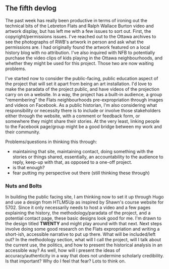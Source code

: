 ## The fifth devlog

The past week has really been productive in terms of ironing out the technical bits of the Lebreton Flats and Ralph Wallace Burton video and artwork display, but has left me with a few issues to sort out. First, the copyright/permissions issues. I've reached out to the Ottawa archives to see the photographs of RWB's artwork in person and ask what the permissions are. I had originally found the artwork featured on a local history blog with no attribution. I've also inquired with NFB to potentially purchase the video clips of kids playing in the Ottawa neighbourhoods, and whether they might be used for this project. Those two are now waiting problems. 

I've started now to consider the public-facing, public education aspect of the project that will set it apart from being an art installation. I'd love to make the paradata of the project public, and have videos of the projection carry on on a website. In a way, the project has a built-in audience, a group "remembering" the Flats neighbourhoods pre-expropriation through images and videos on Facebook. As a public historian, I'm also considering what responsibility or necessity there is to include or involve those stakeholders either through the website, with a comment or feedback form, or somewhere they might share their stories. At the very least, linking people to the Facebook page/group might be a good bridge between my work and their community. 

Problems/questions in thinking this through: 
- maintaining that site, maintaining contact, doing something with the stories or things shared, essentially, an accountability to the audience to reply, keep-up with that, as opposed to a one-off project.
- is that enough?
- fear putting my perspective out there
(still thinking these through)

### Nuts and Bolts
In building the public facing site, I am thinking now to set it up through Hugo and use a design from HTLM5Up as inspired by Shawn's course website for 5702. Since it only necessarily needs to host a video and a few pages explaining the history, the methodology/paradata of the project, and a potential contact page, these basic designs look good for me. I'm drawn to the design titled **TWENTY** and might play around with that next. 
Next steps involve doing some good research on the Flats expropriation and writing a short-ish, accessible narrative to put up there. What will be included/left out? In the methodology section, what will I call the project, will I talk about the current use, the politics, and how to present the historical analysis in an accessible way? As well, how will i present the ideas of accuracy/authenticity in a way that does not undermine scholarly credibility. Is that important? Why do I feel that fear?
Lots to think on. 
